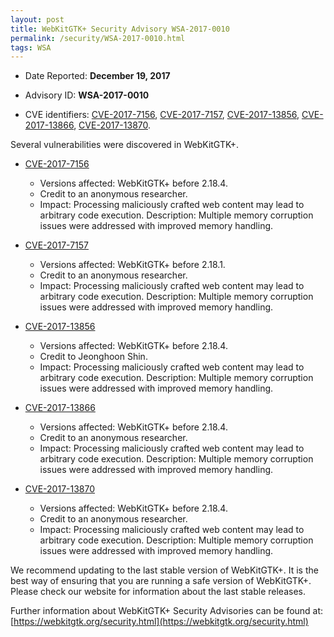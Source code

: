 ```yaml
---
layout: post
title: WebKitGTK+ Security Advisory WSA-2017-0010
permalink: /security/WSA-2017-0010.html
tags: WSA
---
```


* Date Reported: **December 19, 2017**

* Advisory ID: **WSA-2017-0010**

* CVE identifiers: [CVE-2017-7156](#CVE-2017-7156), [CVE-2017-7157](#CVE-2017-7157),
  [CVE-2017-13856](#CVE-2017-13856), [CVE-2017-13866](#CVE-2017-13866),
  [CVE-2017-13870](#CVE-2017-13870).


Several vulnerabilities were discovered in WebKitGTK+.

* <a name="CVE-2017-7156" href="https://cve.mitre.org/cgi-bin/cvename.cgi?name=CVE-2017-7156">CVE-2017-7156</a>
  * Versions affected: WebKitGTK+ before 2.18.4.
  * Credit to an anonymous researcher.
  * Impact: Processing maliciously crafted web content may lead to
    arbitrary code execution. Description: Multiple memory corruption
    issues were addressed with improved memory handling.

* <a name="CVE-2017-7157" href="https://cve.mitre.org/cgi-bin/cvename.cgi?name=CVE-2017-7157">CVE-2017-7157</a>
  * Versions affected: WebKitGTK+ before 2.18.1.
  * Credit to an anonymous researcher.
  * Impact: Processing maliciously crafted web content may lead to
    arbitrary code execution. Description: Multiple memory corruption
    issues were addressed with improved memory handling.

* <a name="CVE-2017-13856" href="https://cve.mitre.org/cgi-bin/cvename.cgi?name=CVE-2017-13856">CVE-2017-13856</a>
  * Versions affected: WebKitGTK+ before 2.18.4.
  * Credit to Jeonghoon Shin.
  * Impact: Processing maliciously crafted web content may lead to
    arbitrary code execution. Description: Multiple memory corruption
    issues were addressed with improved memory handling.

* <a name="CVE-2017-13866" href="https://cve.mitre.org/cgi-bin/cvename.cgi?name=CVE-2017-13866">CVE-2017-13866</a>
  * Versions affected: WebKitGTK+ before 2.18.4.
  * Credit to an anonymous researcher.
  * Impact: Processing maliciously crafted web content may lead to
    arbitrary code execution. Description: Multiple memory corruption
    issues were addressed with improved memory handling.

* <a name="CVE-2017-13870" href="https://cve.mitre.org/cgi-bin/cvename.cgi?name=CVE-2017-13870">CVE-2017-13870</a>
  * Versions affected: WebKitGTK+ before 2.18.4.
  * Credit to an anonymous researcher.
  * Impact: Processing maliciously crafted web content may lead to
    arbitrary code execution. Description: Multiple memory corruption
    issues were addressed with improved memory handling.


We recommend updating to the last stable version of WebKitGTK+. It is
the best way of ensuring that you are running a safe version of
WebKitGTK+. Please check our website for information about the last
stable releases.

Further information about WebKitGTK+ Security Advisories can be found at: 
[https://webkitgtk.org/security.html](https://webkitgtk.org/security.html)

